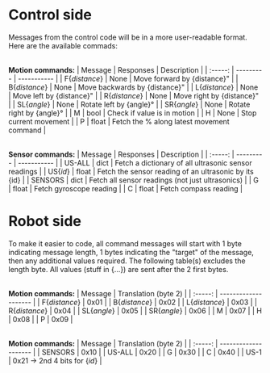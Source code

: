 # Control side
Messages from the control code will be in a more user-readable format. Here are the available commads:

<br>**Motion commands:**
| Message | Responses | Description |
| :-----: | --------- | ----------- |
| F{*distance*} | None  | Move forward by {distance}"               |
| B{*distance*} | None  | Move backwards by {distance}"             |
| L{*distance*} | None  | Move left by {distance}"                  |
| R{*distance*} | None  | Move right by {distance}"                 |
| SL{*angle*}   | None  | Rotate left by {angle}&deg;               |
| SR{*angle*}   | None  | Rotate right by {angle}&deg;              |
| M             | bool  | Check if value is in motion               |
| H             | None  | Stop current movement                     |
| P             | float | Fetch the % along latest movement command |

<br>**Sensor commands:**
| Message | Responses | Description |
| :-----: | --------- | ----------- |
| US-ALL      | dict  | Fetch a dictionary of all ultrasonic sensor readings  |
| US{*id*}    | float | Fetch the sensor reading of an ultrasonic by its {id} |
| SENSORS     | dict  | Fetch all sensor readings (not just ultrasonics)      |
| G           | float | Fetch gyroscope reading                               |
| C           | float | Fetch compass reading                                 |

# Robot side
To make it easier to code, all command messages will start with 1 byte indicating message length, 1 bytes indicating the "target" of the message, then any additional values required. The following table(s) excludes the length byte. All values (stuff in {...}) are sent after the 2 first bytes.

<br>**Motion commands:**
| Message       | Translation (byte 2) |
| :-----:       | -------------------- |
| F{*distance*} |  0x01                |
| B{*distance*} |  0x02                |
| L{*distance*} |  0x03                |
| R{*distance*} |  0x04                |
| SL{*angle*}   |  0x05                |
| SR{*angle*}   |  0x06                |
| M             |  0x07                |
| H             |  0x08                |
| P             |  0x09                |

<br>**Motion commands:**
| Message       | Translation (byte 2) |
| :-----:       | -------------------- |
| SENSORS       |  0x10                |
| US-ALL        |  0x20                |
| G             |  0x30                |
| C             |  0x40                |
| US-1          |  0x21 -> 2nd 4 bits for {*id*}                |
